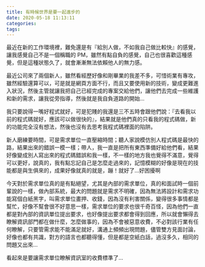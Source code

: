 ```yaml
---
title: 有時候世界是要一起進步的
date: 2020-05-18 11:13:11
categories:
tags:
---
```


最近在新的工作環境裡，難免還是有『給別人做，不如我自己做比較快』的感覺，讓我感覺自己不是一個稱職的 PM，雖然有點自負的感覺，自己也很喜歡這種感覺，但是這種狀態久了，就會漸漸無法依賴他人的無力感。

<!--more-->

最近公司來了兩個新人，雖然看經歷好像和剛畢業的我差不多，可惜術業有專攻，雖然經驗還算可以，可是就是網頁方面不行，而且又要使用新的技術，變成更難進入狀況，然後主管就讓我把自己已經完成的專案交給他們，讓他們去完成一些維護和新的需求，讓我從旁指導，然後就是我自負道路的開始...

我只要說得一嘴好程式就好，可是犯賤的我還是三不五時會跟他們說：『去看我以前的程式碼就好，應該可以做很快的』，結果就是他們真的只看我的程式碼做，新的功能完全沒有想法，然後也沒有去思考我程式碼裡面的陷阱。

新人磨練要時間，可是需求單位一直壓縮時間；聽人家說模仿別人程式碼是最快的路，結果出來的錯誤一模一樣；帶人，我一直是把所有東西準備好給他們看，結果好像變成別人寫出來的程式碼錯誤和我一樣，不一樣的地方我也覺得不滿意，覺得可以更好，說真的，我有點忘記自己是怎麼走過來的，記憶模糊的好像是現在的技能都是與生俱來的，成果好像就真的就是，蹦！就好了...好困擾啊

今天對於需求單位真的是有點絕望，尤其是內部的需求單位，真的和面試時一個前輩說的一樣，做內部系統，最大的問題就是需求不明確，因為無法將設計和需求功能寫個白紙黑字，叫需求單位畫押、收錢，因為沒有利害關係，變得很多事情都是幫忙，好像不幫會很不好意思一樣，需求單位的要求也很千奇百怪，因為他們一直都是對內部的資訊單位提出要求，也好像提出要求都會得到回應，所以就會懶得去瞭解資訊部門都在做什麼，怎麼做事的，因為不會被惡意收費，不必對該行業有任何瞭解，只要管需求能不能滿足就好，溝通上頻頻出現問題，儘管雙方見面討論，好像也都有共識，對方的語言也都聽得懂，但是都是空紙白話，過沒多久，相同的問題又出來...

看起來是要讓需求單位瞭解資訊室的收費標準了...
